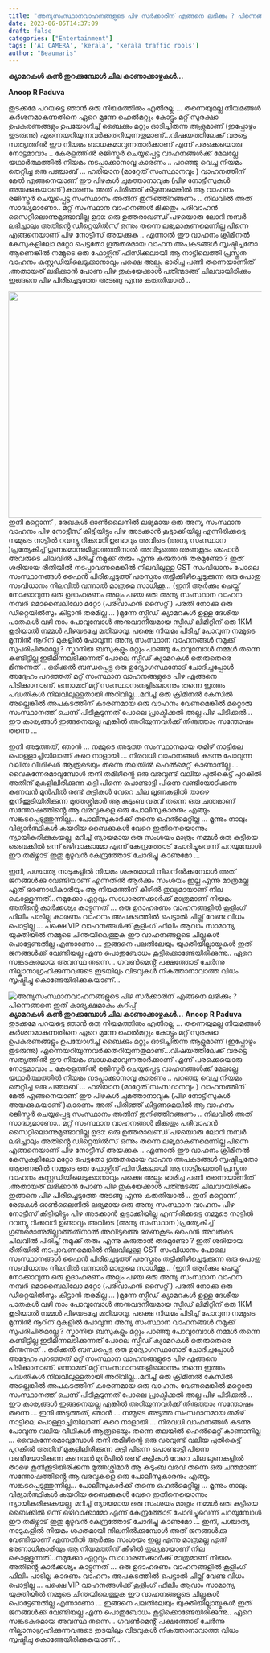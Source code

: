 ```yaml
---
title: "അന്യസംസ്ഥാനവാഹനങ്ങളുടെ പിഴ സർക്കാരിന് എങ്ങനെ ലഭിക്കും ? പിന്നെങ്ങനെ ഇത് കാര്യക്ഷമാകും  കുറിപ്പ്"
date: 2023-06-05T14:37:09
draft: false
categories: ["Entertainment"]
tags: ['AI CAMERA', 'kerala', 'kerala traffic rools']
author: "Beaumaris"
---
```


<strong>ക്യാമറകൾ കൺ തുറക്കുമ്പോൾ ചില കാണാക്കാഴ്ചകൾ...</strong>

<strong>Anoop R Paduva</strong>

തുടക്കമേ പറയട്ടെ ഞാൻ ഒരു നിയമത്തിനും എതിരല്ല ... തന്നെയുമല്ല നിയമങ്ങൾ കർശനമാകുന്നതിനെ ഏറെ മുന്നേ ഹെൽമറ്റും കോട്ടും മറ്റ് സുരക്ഷാ ഉപകരണങ്ങളും ഉപയോഗിച്ച് ബൈക്കും മറ്റും ഓടിച്ചിരുന്ന ആളുമാണ് (ഇപ്പോഴും തുടരുന്നു) എന്നെയറിയുന്നവർക്കതറിയുന്നതുമാണ്...വിഷയത്തിലേക്ക് വരട്ടെ സത്യത്തിൽ ഈ നിയമം ബാധകമാവുന്നതാർക്കാണ് എന്ന് പരക്കെയൊരു നോട്ടമാവാം .. കേരളത്തിൽ രജിസ്ട്രർ ചെയ്യപ്പെട്ട വാഹനങ്ങൾക്ക് മേലല്ലേ യഥാർത്ഥത്തിൽ നിയമം നടപ്പാക്കാനാവൂ കാരണം .. പറഞ്ഞു വെച്ച നിയമം തെറ്റിച്ച ഒരു പഞ്ചാബ് ... ഹരിയാന (മാറ്റേത് സംസ്ഥാനവും ) വാഹനത്തിന് മേൽ എങ്ങനെയാണ് ഈ പിഴകൾ ചുമത്താനാവുക (പിഴ നോട്ടീസുകൾ അയക്കുകയാണ് )കാരണം അത് പിരിഞ്ഞ് കിട്ടണമെങ്കിൽ ആ വാഹനം രജിസ്ട്രർ ചെയ്യപ്പെട്ട സംസ്ഥാനം അതിന് തുനിഞ്ഞിറങ്ങണം .. നിലവിൽ അത് സാദ്ധ്യമാണോ.. മറ്റ് സംസ്ഥാന വാഹനങ്ങൾ മിക്കതും പരിവാഹൻ സൈറ്റിലൊന്നുമുണ്ടാവില്ല ഉദാ: ഒരു ഉത്തരാഖണ്ഡ് പഴയൊരു ലോറി നമ്പർ ലഭിച്ചാലും അതിൻ്റെ ഡീറ്റെയിൽസ് ഒന്നും തന്നെ ലഭ്യമാകണമെന്നില്ല പിന്നെ എങ്ങനെയാണ് പിഴ നോട്ടീസ് അയക്കുക .. എന്നാൽ ഈ വാഹനം ക്രിമിനൽ കേസുകളിലോ മറ്റോ പെട്ടതോ ഗുരുതരമായ വാഹന അപകടങ്ങൾ സൃഷ്ടിച്ചതോ ആണെങ്കിൽ നമ്മുടെ ഒരു ഫോഴ്സിന് ഫിസിക്കലായി ആ നാട്ടിലെത്തി പ്രസ്തുത വാഹനം കസ്റ്റഡിയിലെടുക്കാനാവും പക്ഷെ അല്പം ഭാരിച്ച പണി തന്നെയാണിത് .അതായത് ലഭിക്കാൻ പോണ പിഴ തുകയേക്കാൾ പതിന്മടങ്ങ് ചിലവായിരിക്കും ഇങ്ങനെ പിഴ പിരിച്ചെടുത്തേ അടങ്ങൂ എന്നു കരുതിയാൽ ..

<a href="https://cdn.boolokam.com/articles/2023/06/sqqqq.jpg"><img class="size-large wp-image-398425 aligncenter" src="https://cdn.boolokam.com/articles/2023/06/sqqqq-1024x575.jpg" alt="" width="800" height="449" /></a>ഇനി മറ്റൊന്ന് , രേഖകൾ ഓൺലൈനിൽ ലഭ്യമായ ഒരു അന്യ സംസ്ഥാന വാഹനം പിഴ നോട്ടീസ് കിട്ടിയിട്ടും പിഴ അടക്കാൻ കൂട്ടാക്കിയില്ല എന്നിരിക്കട്ടെ നമ്മുടെ നാട്ടിൽ റവന്യു റിക്കവറി ഉണ്ടാവും അവിടെ (അന്യ സംസ്ഥാന )പ്രത്യേകിച്ച് ഗുണമൊന്നുമില്ലാത്തതിനാൽ അവിടുത്തെ ഭരണകൂടം ഫൈൻ അവരുടെ ചിലവിൽ പിരിച്ച് നമുക്ക് തരും എന്നു കരുതാൻ തരമുണ്ടോ ? ഇത് ശരിയായ രീതിയിൽ നടപ്പാവണമെങ്കിൽ നിലവിലുള്ള GST സംവിധാനം പോലെ സംസ്ഥാനങ്ങൾ ഫൈൻ പിരിച്ചെടുത്ത് പരസ്പരം തട്ടിക്കിഴിച്ചെടുക്കുന്ന ഒരു പൊതു സംവിധാനം നിലവിൽ വന്നാൽ മാത്രമെ സാധിക്കൂ... (ഇനി ആർക്കും ചെയ്ത് നോക്കാവുന്ന ഒരു ഉദാഹരണം അല്പം പഴയ ഒരു അന്യ സംസ്ഥാന വാഹന നമ്പർ മൊബൈലിലോ മറ്റോ (പരിവാഹൻ സൈറ്റ് ) പരതി നോക്കു ഒരു ഡീറ്റെയിൽസും കിട്ടാൻ തരമില്ല ... )മുന്നേ സ്പീഡ് ക്യാമറകൾ ഉള്ള ദേശീയ പാതകൾ വഴി നാം പോവുമ്പോൾ അനുവദനീയമായ സ്പീഡ് ലിമിറ്റിന് ഒരു 1KM കൂടിയാൽ നമ്മൾ പിഴയടച്ചേ മതിയാവൂ. പക്ഷെ നിയമം പിടിച്ച് പോവുന്ന നമ്മുടെ മുന്നിൽ നൂറിന് മുകളിൽ പോവുന്ന അന്യ സംസ്ഥാന വാഹനങ്ങൾ നമുക്ക് സുപരിചിതമല്ലേ ? സ്കാനിയ ബസുകളും മറ്റും പാഞ്ഞു പോവുമ്പോൾ നമ്മൾ തന്നെ കണ്ടിട്ടില്ല ഇടിമിന്നലടിക്കുന്നത് പോലെ സ്പീഡ് ക്യാമറകൾ തെരുതെരെ മിന്നുന്നത് .. ഒരിക്കൽ ബന്ധപ്പെട്ട ഒരു ഉദ്യോഗസ്ഥനോട് ചോദിച്ചപ്പോൾ അദ്ദേഹം പറഞ്ഞത് മറ്റ് സംസ്ഥാന വാഹനങ്ങളുടെ പിഴ എങ്ങനെ പിടിക്കാനാണ്. ഒന്നാമത് മറ്റ് സംസ്ഥാനങ്ങളിലൊന്നും തന്നെ ഇത്തം പദ്ധതികൾ നിലവിലുള്ളതായി അറിവില്ല...മറിച്ച് ഒരു ക്രിമിനൽ കേസിൽ അല്ലെങ്കിൽ അപകടത്തിന് കാരണമായ ഒരു വാഹനം വേണമെങ്കിൽ മറ്റൊരു സംസ്ഥാനത്ത് ചെന്ന് പിടികൂടുന്നത് പോലെ പ്രാക്ടിക്കൽ അല്ല പിഴ പിടിക്കൽ... ഈ കാര്യങ്ങൾ ഇങ്ങനെയല്ല എങ്കിൽ അറിയുന്നവർക്ക് തിരുത്താം സന്തോഷം തന്നെ ...

ഇനി അടുത്തത്, ഞാൻ ... നമ്മുടെ അടുത്ത സംസ്ഥാനമായ തമിഴ് നാട്ടിലെ പൊള്ളാച്ചിയിലാണ് കുറെ നാളായി ... നിരവധി വാഹനങ്ങൾ കടന്നു പോവുന്ന വലിയ വീഥികൾ ആരൂടെയും തന്നെ തലയിൽ ഹെൽമെറ്റ് കാണാനില്ല ... വൈകുന്നേരമാവുമ്പോൾ തനി തമിഴിൻ്റെ ഒരു വരവുണ്ട് വലിയ പുൽകെട്ട് പുറകിൽ അതിന് മുകളിലിരിക്കുന്ന കുട്ടി പിന്നെ പൊണ്ടാട്ടി പിന്നെ വണ്ടിയോടിക്കുന്ന കണവൻ മുൻപിൽ രണ്ട് കുട്ടികൾ വേറെ ചില ലൂണകളിൽ താഴെ കൂനിക്കൂടിയിരിക്കുന്ന മുത്തശ്ശിമാർ ആ കുടുംബ വരവ് തന്നെ ഒരു ചന്തമാണ് സന്തോഷത്തിൻ്റെ ആ വരവുകളെ ഒരു പോലീസുകാരനും എങ്ങും സങ്കടപ്പെടുത്തുന്നില്ല... പോലീസുകാർക്ക് തന്നെ ഹെൽമെറ്റില്ല ... മൂന്നും നാലും വിദ്യാർത്ഥികൾ കയറിയ ബൈക്കുകൾ വേറെ ഇതിനെയൊന്നും ന്യായികരിക്കുകയല്ല, മറിച്ച് ന്യായമായ ഒരു സംശയം മാത്രം നമ്മൾ ഒരു കുട്ടിയെ ബൈക്കിൽ ഒന്ന് ഒഴിവാക്കാമോ എന്ന് കേന്ദ്രത്തോട് ചോദിച്ചുവെന്ന് പറയുമ്പോൾ ഈ തമിഴ്നാട് ഇതു മുഴുവൻ കേന്ദ്രത്തോട് ചോദിച്ചു കാണുമോ ...

ഇനി, പശ്ചാത്യ നാടുകളിൽ നിയമം ശക്തമായി നിലനിൽക്കുമ്പോൾ അത് ജനങ്ങൾക്കു വേണ്ടിയാണ് എന്നതിൽ ആർക്കും സംശയം ഇല്ല എന്നു മാത്രമല്ല ഏത് ഭരണാധികാരിയും ആ നിയമത്തിന് കീഴിൽ തുല്യമായാണ് നില കൊള്ളുന്നത്...നമുക്കോ ഏറ്റവും സാധാരണക്കാർക്ക് മാത്രമാണ് നിയമം അതിൻ്റെ കാർക്കശ്യം കാട്ടുന്നത് ... ഒരു ഉദാഹരണം വാഹനങ്ങളിൽ കൂളിംഗ് ഫിലിം പാടില്ല കാരണം വാഹനം അപകടത്തിൽ പെട്ടാൽ ചില്ല് വേണ്ട വിധം പൊട്ടില്ല ... പക്ഷെ VIP വാഹനങ്ങൾക്ക് കൂളിംഗ് ഫിലിം ആവാം സാമാന്യ യുക്തിയിൽ നമ്മുടെ ചിന്തയിലെത്തുക ഈ വാഹനങ്ങളുടെ ചില്ലുകൾ പൊട്ടേണ്ടതില്ല എന്നാണോ ... ഇങ്ങനെ പലതിലേയും യുക്തിയില്ലായ്മകൾ ഇത് ജനങ്ങൾക്ക് വേണ്ടിയല്ല എന്ന പൊതുബോധം കൂട്ടിക്കൊണ്ടേയിരിക്കുന്നു.. ഏറെ സങ്കടകരമായ അവസ്ഥ തന്നെ... ഗവൺമെൻ്റ് പക്ഷത്തോട് ചേർന്നു നില്കാനാഗ്രഹിക്കുന്നവരുടെ ഇടയിലും വിടവുകൾ നികത്താനാവാത്ത വിധം സൃഷ്ടിച്ചു കൊണ്ടേയിരിക്കുകയാണ്...


![അന്യസംസ്ഥാനവാഹനങ്ങളുടെ പിഴ സർക്കാരിന് എങ്ങനെ ലഭിക്കും ? പിന്നെങ്ങനെ ഇത് കാര്യക്ഷമാകും  കുറിപ്പ്](https://cdn.boolokam.com/articles/2023/06/sqqqq-1024x575.jpg)**ക്യാമറകൾ കൺ തുറക്കുമ്പോൾ ചില കാണാക്കാഴ്ചകൾ...** **Anoop R Paduva** തുടക്കമേ പറയട്ടെ ഞാൻ ഒരു നിയമത്തിനും എതിരല്ല ... തന്നെയുമല്ല നിയമങ്ങൾ കർശനമാകുന്നതിനെ ഏറെ മുന്നേ ഹെൽമറ്റും കോട്ടും മറ്റ് സുരക്ഷാ ഉപകരണങ്ങളും ഉപയോഗിച്ച് ബൈക്കും മറ്റും ഓടിച്ചിരുന്ന ആളുമാണ് (ഇപ്പോഴും തുടരുന്നു) എന്നെയറിയുന്നവർക്കതറിയുന്നതുമാണ്...വിഷയത്തിലേക്ക് വരട്ടെ സത്യത്തിൽ ഈ നിയമം ബാധകമാവുന്നതാർക്കാണ് എന്ന് പരക്കെയൊരു നോട്ടമാവാം .. കേരളത്തിൽ രജിസ്ട്രർ ചെയ്യപ്പെട്ട വാഹനങ്ങൾക്ക് മേലല്ലേ യഥാർത്ഥത്തിൽ നിയമം നടപ്പാക്കാനാവൂ കാരണം .. പറഞ്ഞു വെച്ച നിയമം തെറ്റിച്ച ഒരു പഞ്ചാബ് ... ഹരിയാന (മാറ്റേത് സംസ്ഥാനവും ) വാഹനത്തിന് മേൽ എങ്ങനെയാണ് ഈ പിഴകൾ ചുമത്താനാവുക (പിഴ നോട്ടീസുകൾ അയക്കുകയാണ് )കാരണം അത് പിരിഞ്ഞ് കിട്ടണമെങ്കിൽ ആ വാഹനം രജിസ്ട്രർ ചെയ്യപ്പെട്ട സംസ്ഥാനം അതിന് തുനിഞ്ഞിറങ്ങണം .. നിലവിൽ അത് സാദ്ധ്യമാണോ.. മറ്റ് സംസ്ഥാന വാഹനങ്ങൾ മിക്കതും പരിവാഹൻ സൈറ്റിലൊന്നുമുണ്ടാവില്ല ഉദാ: ഒരു ഉത്തരാഖണ്ഡ് പഴയൊരു ലോറി നമ്പർ ലഭിച്ചാലും അതിൻ്റെ ഡീറ്റെയിൽസ് ഒന്നും തന്നെ ലഭ്യമാകണമെന്നില്ല പിന്നെ എങ്ങനെയാണ് പിഴ നോട്ടീസ് അയക്കുക .. എന്നാൽ ഈ വാഹനം ക്രിമിനൽ കേസുകളിലോ മറ്റോ പെട്ടതോ ഗുരുതരമായ വാഹന അപകടങ്ങൾ സൃഷ്ടിച്ചതോ ആണെങ്കിൽ നമ്മുടെ ഒരു ഫോഴ്സിന് ഫിസിക്കലായി ആ നാട്ടിലെത്തി പ്രസ്തുത വാഹനം കസ്റ്റഡിയിലെടുക്കാനാവും പക്ഷെ അല്പം ഭാരിച്ച പണി തന്നെയാണിത് .അതായത് ലഭിക്കാൻ പോണ പിഴ തുകയേക്കാൾ പതിന്മടങ്ങ് ചിലവായിരിക്കും ഇങ്ങനെ പിഴ പിരിച്ചെടുത്തേ അടങ്ങൂ എന്നു കരുതിയാൽ .. [](https://cdn.boolokam.com/articles/2023/06/sqqqq.jpg)ഇനി മറ്റൊന്ന് , രേഖകൾ ഓൺലൈനിൽ ലഭ്യമായ ഒരു അന്യ സംസ്ഥാന വാഹനം പിഴ നോട്ടീസ് കിട്ടിയിട്ടും പിഴ അടക്കാൻ കൂട്ടാക്കിയില്ല എന്നിരിക്കട്ടെ നമ്മുടെ നാട്ടിൽ റവന്യു റിക്കവറി ഉണ്ടാവും അവിടെ (അന്യ സംസ്ഥാന )പ്രത്യേകിച്ച് ഗുണമൊന്നുമില്ലാത്തതിനാൽ അവിടുത്തെ ഭരണകൂടം ഫൈൻ അവരുടെ ചിലവിൽ പിരിച്ച് നമുക്ക് തരും എന്നു കരുതാൻ തരമുണ്ടോ ? ഇത് ശരിയായ രീതിയിൽ നടപ്പാവണമെങ്കിൽ നിലവിലുള്ള GST സംവിധാനം പോലെ സംസ്ഥാനങ്ങൾ ഫൈൻ പിരിച്ചെടുത്ത് പരസ്പരം തട്ടിക്കിഴിച്ചെടുക്കുന്ന ഒരു പൊതു സംവിധാനം നിലവിൽ വന്നാൽ മാത്രമെ സാധിക്കൂ... (ഇനി ആർക്കും ചെയ്ത് നോക്കാവുന്ന ഒരു ഉദാഹരണം അല്പം പഴയ ഒരു അന്യ സംസ്ഥാന വാഹന നമ്പർ മൊബൈലിലോ മറ്റോ (പരിവാഹൻ സൈറ്റ് ) പരതി നോക്കു ഒരു ഡീറ്റെയിൽസും കിട്ടാൻ തരമില്ല ... )മുന്നേ സ്പീഡ് ക്യാമറകൾ ഉള്ള ദേശീയ പാതകൾ വഴി നാം പോവുമ്പോൾ അനുവദനീയമായ സ്പീഡ് ലിമിറ്റിന് ഒരു 1KM കൂടിയാൽ നമ്മൾ പിഴയടച്ചേ മതിയാവൂ. പക്ഷെ നിയമം പിടിച്ച് പോവുന്ന നമ്മുടെ മുന്നിൽ നൂറിന് മുകളിൽ പോവുന്ന അന്യ സംസ്ഥാന വാഹനങ്ങൾ നമുക്ക് സുപരിചിതമല്ലേ ? സ്കാനിയ ബസുകളും മറ്റും പാഞ്ഞു പോവുമ്പോൾ നമ്മൾ തന്നെ കണ്ടിട്ടില്ല ഇടിമിന്നലടിക്കുന്നത് പോലെ സ്പീഡ് ക്യാമറകൾ തെരുതെരെ മിന്നുന്നത് .. ഒരിക്കൽ ബന്ധപ്പെട്ട ഒരു ഉദ്യോഗസ്ഥനോട് ചോദിച്ചപ്പോൾ അദ്ദേഹം പറഞ്ഞത് മറ്റ് സംസ്ഥാന വാഹനങ്ങളുടെ പിഴ എങ്ങനെ പിടിക്കാനാണ്. ഒന്നാമത് മറ്റ് സംസ്ഥാനങ്ങളിലൊന്നും തന്നെ ഇത്തം പദ്ധതികൾ നിലവിലുള്ളതായി അറിവില്ല...മറിച്ച് ഒരു ക്രിമിനൽ കേസിൽ അല്ലെങ്കിൽ അപകടത്തിന് കാരണമായ ഒരു വാഹനം വേണമെങ്കിൽ മറ്റൊരു സംസ്ഥാനത്ത് ചെന്ന് പിടികൂടുന്നത് പോലെ പ്രാക്ടിക്കൽ അല്ല പിഴ പിടിക്കൽ... ഈ കാര്യങ്ങൾ ഇങ്ങനെയല്ല എങ്കിൽ അറിയുന്നവർക്ക് തിരുത്താം സന്തോഷം തന്നെ ... ഇനി അടുത്തത്, ഞാൻ ... നമ്മുടെ അടുത്ത സംസ്ഥാനമായ തമിഴ് നാട്ടിലെ പൊള്ളാച്ചിയിലാണ് കുറെ നാളായി ... നിരവധി വാഹനങ്ങൾ കടന്നു പോവുന്ന വലിയ വീഥികൾ ആരൂടെയും തന്നെ തലയിൽ ഹെൽമെറ്റ് കാണാനില്ല ... വൈകുന്നേരമാവുമ്പോൾ തനി തമിഴിൻ്റെ ഒരു വരവുണ്ട് വലിയ പുൽകെട്ട് പുറകിൽ അതിന് മുകളിലിരിക്കുന്ന കുട്ടി പിന്നെ പൊണ്ടാട്ടി പിന്നെ വണ്ടിയോടിക്കുന്ന കണവൻ മുൻപിൽ രണ്ട് കുട്ടികൾ വേറെ ചില ലൂണകളിൽ താഴെ കൂനിക്കൂടിയിരിക്കുന്ന മുത്തശ്ശിമാർ ആ കുടുംബ വരവ് തന്നെ ഒരു ചന്തമാണ് സന്തോഷത്തിൻ്റെ ആ വരവുകളെ ഒരു പോലീസുകാരനും എങ്ങും സങ്കടപ്പെടുത്തുന്നില്ല... പോലീസുകാർക്ക് തന്നെ ഹെൽമെറ്റില്ല ... മൂന്നും നാലും വിദ്യാർത്ഥികൾ കയറിയ ബൈക്കുകൾ വേറെ ഇതിനെയൊന്നും ന്യായികരിക്കുകയല്ല, മറിച്ച് ന്യായമായ ഒരു സംശയം മാത്രം നമ്മൾ ഒരു കുട്ടിയെ ബൈക്കിൽ ഒന്ന് ഒഴിവാക്കാമോ എന്ന് കേന്ദ്രത്തോട് ചോദിച്ചുവെന്ന് പറയുമ്പോൾ ഈ തമിഴ്നാട് ഇതു മുഴുവൻ കേന്ദ്രത്തോട് ചോദിച്ചു കാണുമോ ... ഇനി, പശ്ചാത്യ നാടുകളിൽ നിയമം ശക്തമായി നിലനിൽക്കുമ്പോൾ അത് ജനങ്ങൾക്കു വേണ്ടിയാണ് എന്നതിൽ ആർക്കും സംശയം ഇല്ല എന്നു മാത്രമല്ല ഏത് ഭരണാധികാരിയും ആ നിയമത്തിന് കീഴിൽ തുല്യമായാണ് നില കൊള്ളുന്നത്...നമുക്കോ ഏറ്റവും സാധാരണക്കാർക്ക് മാത്രമാണ് നിയമം അതിൻ്റെ കാർക്കശ്യം കാട്ടുന്നത് ... ഒരു ഉദാഹരണം വാഹനങ്ങളിൽ കൂളിംഗ് ഫിലിം പാടില്ല കാരണം വാഹനം അപകടത്തിൽ പെട്ടാൽ ചില്ല് വേണ്ട വിധം പൊട്ടില്ല ... പക്ഷെ VIP വാഹനങ്ങൾക്ക് കൂളിംഗ് ഫിലിം ആവാം സാമാന്യ യുക്തിയിൽ നമ്മുടെ ചിന്തയിലെത്തുക ഈ വാഹനങ്ങളുടെ ചില്ലുകൾ പൊട്ടേണ്ടതില്ല എന്നാണോ ... ഇങ്ങനെ പലതിലേയും യുക്തിയില്ലായ്മകൾ ഇത് ജനങ്ങൾക്ക് വേണ്ടിയല്ല എന്ന പൊതുബോധം കൂട്ടിക്കൊണ്ടേയിരിക്കുന്നു.. ഏറെ സങ്കടകരമായ അവസ്ഥ തന്നെ... ഗവൺമെൻ്റ് പക്ഷത്തോട് ചേർന്നു നില്കാനാഗ്രഹിക്കുന്നവരുടെ ഇടയിലും വിടവുകൾ നികത്താനാവാത്ത വിധം സൃഷ്ടിച്ചു കൊണ്ടേയിരിക്കുകയാണ്...
